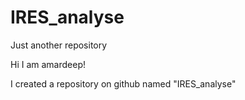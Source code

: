 # IRES_analyse
Just another repository

Hi I am amardeep!

I created a repository on github named "IRES_analyse"

